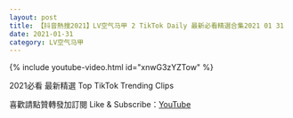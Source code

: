 ```yaml
---
layout: post
title: 【抖音熱搜2021】LV空气马甲 2 TikTok Daily 最新必看精選合集2021 01 31
date: 2021-01-31
category: LV空气马甲
---
```


{% include youtube-video.html id="xnwG3zYZTow" %}

2021必看 最新精選 Top TikTok Trending Clips

喜歡請點贊轉發加訂閱 Like & Subscribe：[YouTube](https://www.youtube.com/channel/UCAoR7VcanIPd04uEq_GIylA/videos)

